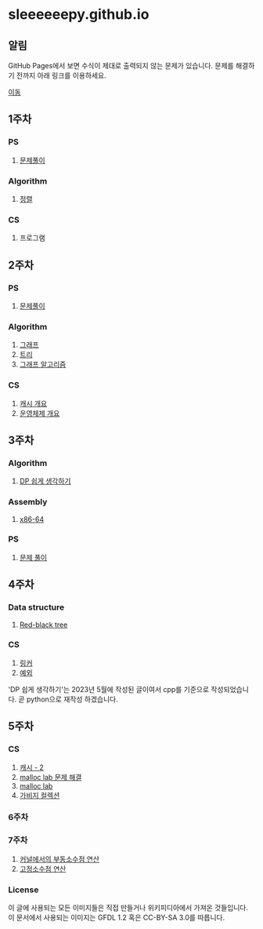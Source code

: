 # sleeeeeepy.github.io
## 알림
GitHub Pages에서 보면 수식이 제대로 출력되지 않는 문제가 있습니다. 문제를 해결하기 전까지 아래 링크를 이용하세요.

[이동](https://github.com/Sleeeeeepy/sleeeeeepy.github.io/tree/main)

## 1주차
### PS
1. [문제풀이](./study/week1/ps.md)

### Algorithm
1. [정렬](./study/week1/sort.md)

### CS
1. 프로그램

## 2주차
### PS
1. [문제풀이](./study/week2/ps.md)

### Algorithm
1. [그래프](./study/week2/graph.md)
2. [트리](./study/week2/tree.md)
3. [그래프 알고리즘](./study/week2/graph_algorithm.md)

### CS
1. [캐시 개요](./study/week2/cache.md)
2. [운영체제 개요](./study/week2/operating_system.md)

## 3주차
### Algorithm
1. [DP 쉽게 생각하기](./study/week3/think_dynamic_programming_easily.md)

### Assembly
1. [x86-64](./study/week3/assembly.md)

### PS
1. [문제 풀이](./study/week3/ps.md)

## 4주차
### Data structure
1. [Red-black tree](./study/week4/rbtree.md)

### CS
1. [링커](./study/week4/linker.md)
2. [예외](./study/week4/exception.md)


'DP 쉽게 생각하기'는 2023년 5월에 작성된 글이여서 cpp를 기준으로 작성되었습니다. 곧 python으로 재작성 하겠습니다.

## 5주차
### CS
1. [캐시 - 2](./study/week5/cache.md)
2. [malloc lab 문제 해결](./study/week5/malloc_lab_troubleshooting.md)
3. [malloc lab](./study/week5/malloc_internal.md)
4. [가비지 컬렉션](./study/week5/gc.md)


### 6주차
### 7주차
1. [커널에서의 부동소수점 연산](./study/week7/floating_points_in_kernel.md)
2. [고정소수점 연산](./study/week7/fixed_point_arithmetic.md)


### License
이 글에 사용되는 모든 이미지들은 직접 만들거나 위키피디아에서 가져온 것들입니다.
이 문서에서 사용되는 이미지는 GFDL 1.2 혹은 CC-BY-SA 3.0를 따릅니다.